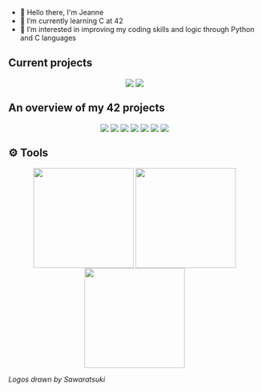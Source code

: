 - 👋 Hello there, I'm Jeanne
- 🌱 I’m currently learning C at 42
- 👀 I’m interested in improving my coding skills and logic through Python and C languages 

## Current projects
<p align="center"width="100%">
<a href="https://github.com/Christellaa/irc">
<a href="https://github.com/Christellaa/irc"><img src="https://github.com/ayogun/42-project-badges/blob/main/badges/ft_ircm.png" align="center"></img></a>
<a href=""><img src="https://github.com/ayogun/42-project-badges/blob/main/badges/inceptione.png" align="center"></img></a>
</p>

## An overview of my 42 projects
<p align="center"width="100%">
<a href="https://github.com/6jeanne6/Libft"><img src="https://github.com/ayogun/42-project-badges/blob/main/badges/libftm.png" align="center"></img></a>
<a href="https://github.com/6jeanne6/push_swap"><img src="https://github.com/ayogun/42-project-badges/blob/main/badges/push_swapm.png" align="center"></img></a>
<a href="https://github.com/6jeanne6/so_long"><img src="https://github.com/ayogun/42-project-badges/blob/main/badges/so_longm.png" align="center"></img></a>
<a href="https://github.com/6jeanne6/pipex"><img src="https://github.com/ayogun/42-project-badges/blob/main/badges/pipexm.png" align="center"></img></a>
<a href="https://github.com/6jeanne6/minishell/tree/main"><img src="https://github.com/ayogun/42-project-badges/blob/main/badges/minishelle.png" align="center"></img></a>
<a href="https://github.com/6jeanne6/cub3d"><img src="https://github.com/ayogun/42-project-badges/blob/main/badges/cub3dm.png" align="center"></img></a>
<a href="https://github.com/6jeanne6/cpp_modules"><img src="https://github.com/ayogun/42-project-badges/blob/main/badges/cppm.png" align="center"></img></a>
</p>

## ⚙️ Tools 

<!--![Langage C](https://img.shields.io/badge/Language-C-blue?logo=c&logoColor=white)
![Langage C++](https://img.shields.io/badge/-C++-blue?logo=cplusplus)-->
<p align="center"width="100%">
<img src="https://github.com/jonacruz89/SAWARATSUKI.ServiceLogos/blob/main/C/C.png" align="center" width="200"></img>
<img src="https://github.com/jonacruz89/SAWARATSUKI.ServiceLogos/blob/main/Python/Python.png" align="center" width="200"></img>
<img src="https://github.com/jonacruz89/SAWARATSUKI.ServiceLogos/blob/main/C%2B%2B/C%2B%2B.png" align="center" width="200"></img>
</p>

*Logos drawn by Sawaratsuki*
